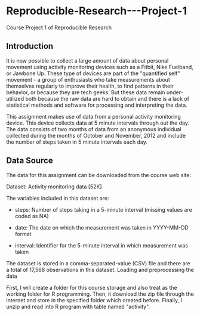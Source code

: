# Reproducible-Research---Project-1
Course Project 1 of Reproducible Research

## Introduction

It is now possible to collect a large amount of data about personal movement using activity monitoring devices such as a Fitbit, Nike Fuelband, or Jawbone Up. These type of devices are part of the "quantified self" movement - a group of enthusiasts who take measurements about themselves regularly to improve their health, to find patterns in their behavior, or because they are tech geeks. But these data remain under-utilized both because the raw data are hard to obtain and there is a lack of statistical methods and software for processing and interpreting the data.

This assignment makes use of data from a personal activity monitoring device. This device collects data at 5 minute intervals through out the day. The data consists of two months of data from an anonymous individual collected during the months of October and November, 2012 and include the number of steps taken in 5 minute intervals each day.


## Data Source

The data for this assignment can be downloaded from the course web site:

Dataset: Activity monitoring data [52K]

The variables included in this dataset are:

*	steps: Number of steps taking in a 5-minute interval (missing values are coded as NA)

*	date: The date on which the measurement was taken in YYYY-MM-DD format

*	interval: Identifier for the 5-minute interval in which measurement was taken

The dataset is stored in a comma-separated-value (CSV) file and there are a total of 17,568 observations in this dataset.
Loading and preprocessing the data

First, I will create a folder for this course storage and also treat as the working folder for R programming. Then, it download the zip file through the internet and store in the specified folder which created before. Finally, I unzip and read into R program with table named "activity".
